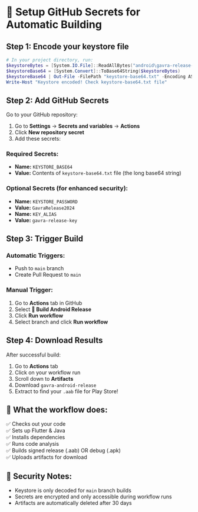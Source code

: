 # 🔐 Setup GitHub Secrets for Automatic Building

## Step 1: Encode your keystore file

```powershell
# In your project directory, run:
$keystoreBytes = [System.IO.File]::ReadAllBytes("android\gavra-release-key-production.keystore")
$keystoreBase64 = [System.Convert]::ToBase64String($keystoreBytes)
$keystoreBase64 | Out-File -FilePath "keystore-base64.txt" -Encoding ASCII
Write-Host "Keystore encoded! Check keystore-base64.txt file"
```

## Step 2: Add GitHub Secrets

Go to your GitHub repository:
1. Go to **Settings** → **Secrets and variables** → **Actions**
2. Click **New repository secret**
3. Add these secrets:

### Required Secrets:
- **Name:** `KEYSTORE_BASE64`
- **Value:** Contents of `keystore-base64.txt` file (the long base64 string)

### Optional Secrets (for enhanced security):
- **Name:** `KEYSTORE_PASSWORD` 
- **Value:** `GavraRelease2024`
- **Name:** `KEY_ALIAS`
- **Value:** `gavra-release-key`

## Step 3: Trigger Build

### Automatic Triggers:
- Push to `main` branch
- Create Pull Request to `main`

### Manual Trigger:
1. Go to **Actions** tab in GitHub
2. Select **🚀 Build Android Release**
3. Click **Run workflow**
4. Select branch and click **Run workflow**

## Step 4: Download Results

After successful build:
1. Go to **Actions** tab
2. Click on your workflow run
3. Scroll down to **Artifacts**
4. Download `gavra-android-release`
5. Extract to find your `.aab` file for Play Store!

## 🎯 What the workflow does:
✅ Checks out your code  
✅ Sets up Flutter & Java  
✅ Installs dependencies  
✅ Runs code analysis  
✅ Builds signed release (.aab) OR debug (.apk)  
✅ Uploads artifacts for download  

## 🚨 Security Notes:
- Keystore is only decoded for `main` branch builds
- Secrets are encrypted and only accessible during workflow runs
- Artifacts are automatically deleted after 30 days